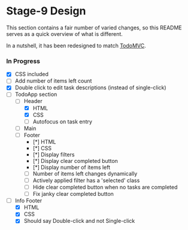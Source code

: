 # Stage-9 Design

This section contains a fair number of varied changes, so this README serves as a quick overview of what is different.

In a nutshell, it has been redesigned to match [TodoMVC](http://todomvc.com/).

### In Progress

* [x] CSS included
* [ ] Add number of items left count
* [x] Double click to edit task descriptions (instead of single-click)
* [ ] TodoApp section
  * [ ] Header
      * [x] HTML
      * [x] CSS
      * [ ] Autofocus on task entry
  * [ ] Main
  * [ ] Footer
    * [*] HTML
    * [*] CSS
    * [*] Display filters
    * [*] Display clear completed button
    * [*] Display number of items left
    * [ ] Number of items left changes dynamically
    * [ ] Actively applied filter has a 'selected' class
    * [ ] Hide clear completed button when no tasks are completed
    * [ ] Fix janky clear completed button
* [ ] Info Footer
    * [x] HTML
    * [x] CSS
    * [x] Should say Double-click and not Single-click
